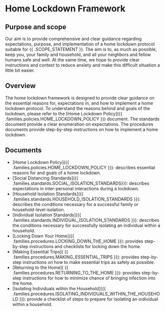 # Home Lockdown Framework

## Purpose and scope

Our aim is to provide comprehensive and clear guidance regarding expectations, purpose, and implementation of a home lockdown protocol suitable for {{ .SCOPE_STATEMENT }}. The aim is to, as much as possible, keep you, your family and household, and all your neighbors and fellow humans safe and well. At the same time, we hope to provide clear instructions and context to reduce anxiety and make this difficult situation a little bit easier.

## Overview

The home lockdown framework is designed to provide clear guidance on the essential reasons for, expectations in, and how to implement a home lockdown protocol. To understand the reasons behind and goals of the lockdown, please refer to the [Home Lockdown Policy]({{ .families.policies.HOME_LOCKDOWN_POLICY }}) document. The standards document provide a clear enumeration on expectations. The procedures documents provide step-by-step instructions on how to implement a home lockdown.

## Documents

* [Home Lockdown Policy]({{ .families.policies.HOME_LOCKDOWN_POLICY }}): describes essential reasons for and goals of a home lockdown.
* [Social Distancing Standards]({{ .families.standards.SOCIAL_ISOLATION_STANDARDS}}): describes expectations in inter-personal interactions during a lockdown.
* [Household Isolation Standards]({{ .families.standards.HOUSEHOLD_ISOLATION_STANDARDS }}): describes the conditions necessary for a successful family or household-level isolation.
* [Individual Isolation Standards]({{ .families.standards.INDIVIDUAL_ISOLATION_STANDARDS }}): describes the conditions necessary for successfully isolating an individual within a household.
* [Locking Down Your Home]({{ .families.procedures.LOCKING_DOWN_THE_HOME }}): provides step-by-step instructions and checklists for locking down the home.
* [Making Essential Trips]( {{ .families.procedures.MAKING_ESSENTIAL_TRIPS }}): provides step-by-step instructions on how to make essential trips as safely as possible.
* [Returning to the Home]( {{ .families.procedures.RETURNING_TO_THE_HOME }}): provides step-by-step instructions for how to minimize chance of bringing infection into the home.
* [Isolating Individuals within the Household]({{ .families.procedures.ISOLATING_INDIVIDUALS_WITHIN_THE_HOUSEHOLD }}): provide a checklist of steps to prepare for isolating an individual within a household.
